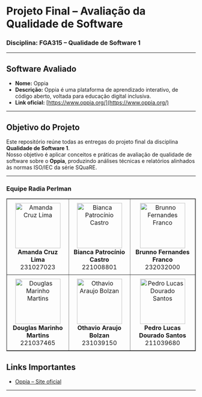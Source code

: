 # Projeto Final – Avaliação da Qualidade de Software  
### Disciplina: FGA315 – Qualidade de Software 1  

---

## Software Avaliado
- **Nome:** Oppia  
- **Descrição:** Oppia é uma plataforma de aprendizado interativo, de código aberto, voltada para educação digital inclusiva.  
- **Link oficial:** [https://www.oppia.org/](https://www.oppia.org/)

---

## Objetivo do Projeto
Este repositório reúne todas as entregas do projeto final da disciplina **Qualidade de Software 1**.  
Nosso objetivo é aplicar conceitos e práticas de avaliação de qualidade de software sobre o **Oppia**, produzindo análises técnicas e relatórios alinhados às normas ISO/IEC da série SQuaRE.

---

### Equipe Radia Perlman

<table border="1" style="border-collapse: collapse; width: 100%;">
  <tbody>
    <tr>
      <td align="center" style="padding: 10px;">
        <a href="https://github.com/mandicrz">
          <img src="https://github.com/mandicrz.png?size=120" width="120px;" alt="Amanda Cruz Lima"/>
        </a>
        <br />
        <b>Amanda Cruz Lima</b>
        <br />
        231027023
      </td>
      <td align="center" style="padding: 10px;">
        <a href="https://github.com/BiancaPatrocinio7">
          <img src="https://github.com/BiancaPatrocinio7.png?size=120" width="120px;" alt="Bianca Patrocínio Castro"/>
        </a>
        <br />
        <b>Bianca Patrocínio Castro</b>
        <br />
        221008801
      </td>
      <td align="center" style="padding: 10px;">
        <a href="https://github.com/brunnoff">
          <img src="https://github.com/brunnoff.png?size=120" width="120px;" alt="Brunno Fernandes Franco"/>
        </a>
        <br />
        <b>Brunno Fernandes Franco</b>
        <br />
        232032000
      </td>
    </tr>
    <tr>
      <td align="center" style="padding: 10px;">
        <a href="https://github.com/M4RINH0">
          <img src="https://github.com/M4RINH0.png?size=120" width="120px;" alt="Douglas Marinho Martins"/>
        </a>
        <br />
        <b>Douglas Marinho Martins</b>
        <br />
        221037465
      </td>
      <td align="center" style="padding: 10px;">
        <a href="https://github.com/bolzanMGB">
          <img src="https://github.com/bolzanMGB.png?size=120" width="120px;" alt="Othavio Araujo Bolzan"/>
        </a>
        <br />
        <b>Othavio Araujo Bolzan</b>
        <br />
        231039150
      </td>
      <td align="center" style="padding: 10px;">
        <a href="https://github.com/pedrolucasdourado">
          <img src="https://github.com/pedrolucasdourado.png?size=120" width="120px;" alt="Pedro Lucas Dourado Santos"/>
        </a>
        <br />
        <b>Pedro Lucas Dourado Santos</b>
        <br />
        211039680
      </td>
    </tr>
  </tbody>
</table>

## Links Importantes
- [Oppia – Site oficial](https://www.oppia.org/)
---
